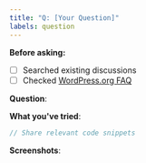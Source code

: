 ```yaml
---
title: "Q: [Your Question]"
labels: question
---
```


**Before asking:**
- [ ] Searched existing discussions
- [ ] Checked [WordPress.org FAQ](https://wordpress.org/plugins/woo-category-loader/#faq)

**Question**:


**What you've tried**:
```php
// Share relevant code snippets
```

**Screenshots**:
<!-- Drag & drop images -->